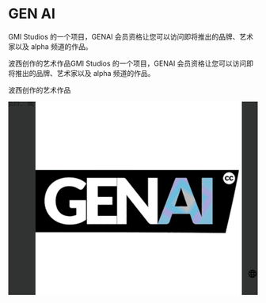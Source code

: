 # GEN AI

GMI Studios 的一个项目，GENAI 会员资格让您可以访问即将推出的品牌、艺术家以及 alpha 频道的作品。

波西创作的艺术作品GMI Studios 的一个项目，GENAI 会员资格让您可以访问即将推出的品牌、艺术家以及 alpha 频道的作品。

波西创作的艺术作品

![nft](01.png)

